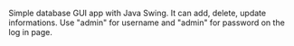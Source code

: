 Simple database GUI app with Java Swing. It can add, delete, update informations.
Use "admin" for username and "admin" for password on the log in page.
